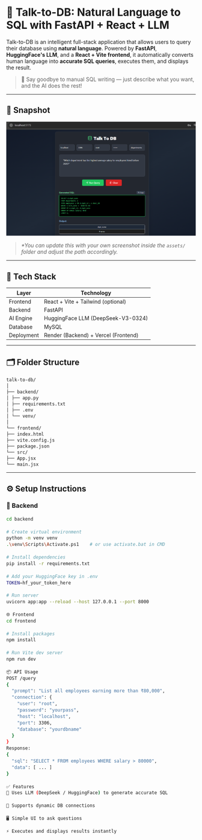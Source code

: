 # 🧠 Talk-to-DB: Natural Language to SQL with FastAPI + React + LLM

Talk-to-DB is an intelligent full-stack application that allows users to query their database using **natural language**. Powered by **FastAPI**, **HuggingFace's LLM**, and a **React + Vite frontend**, it automatically converts human language into **accurate SQL queries**, executes them, and displays the result.

> 🚀 Say goodbye to manual SQL writing — just describe what you want, and the AI does the rest!

---

## 📸 Snapshot

![Talk to DB Demo](.//talk-to-db-snap.png)

> _*You can update this with your own screenshot inside the `assets/` folder and adjust the path accordingly._  

---

## 🧰 Tech Stack

| Layer        | Technology                        |
|--------------|------------------------------------|
| Frontend     | React + Vite + Tailwind (optional) |
| Backend      | FastAPI                            |
| AI Engine    | HuggingFace LLM (DeepSeek-V3-0324) |
| Database     | MySQL                              |
| Deployment   | Render (Backend) + Vercel (Frontend)|

---

## 🗂 Folder Structure
```
talk-to-db/
│
├── backend/
│ ├── app.py
│ ├── requirements.txt
│ ├── .env
│ └── venv/
│
└── frontend/
├── index.html
├── vite.config.js
├── package.json
└── src/
├── App.jsx
└── main.jsx

```
---

## ⚙️ Setup Instructions

### 🔧 Backend

```bash
cd backend

# Create virtual environment
python -m venv venv
.\venv\Scripts\Activate.ps1    # or use activate.bat in CMD

# Install dependencies
pip install -r requirements.txt

# Add your HuggingFace key in .env
TOKEN=hf_your_token_here

# Run server
uvicorn app:app --reload --host 127.0.0.1 --port 8000

🌐 Frontend
cd frontend

# Install packages
npm install

# Run Vite dev server
npm run dev

📦 API Usage
POST /query
{
  "prompt": "List all employees earning more than ₹80,000",
  "connection": {
    "user": "root",
    "password": "yourpass",
    "host": "localhost",
    "port": 3306,
    "database": "yourdbname"
  }
}
Response:
{
  "sql": "SELECT * FROM employees WHERE salary > 80000",
  "data": [ ... ]
}

✅ Features
🧠 Uses LLM (DeepSeek / HuggingFace) to generate accurate SQL

🔐 Supports dynamic DB connections

🖥️ Simple UI to ask questions

⚡ Executes and displays results instantly
